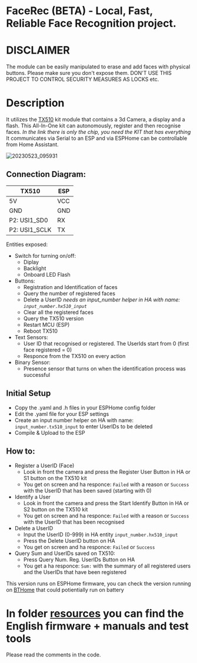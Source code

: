 # FaceRec (BETA) - Local, Fast, Reliable Face Recognition project.

# DISCLAIMER
The module can be easily manipulated to erase and add faces with physical buttons. Please make sure you don't expose them.
DON'T USE THIS PROJECT TO CONTROL SECURITY MEASURES AS LOCKS etc.

# Description
It utilizes the [TX510](https://www.hlktech.net/index.php?id=1077&cateid=761) kit module that contains a 3d Camera, a display and a flash.
This All-In-One kit can autonomously, register and then recognise faces.
*In the link there is only the chip, you need the KIT that has everything*
It communicates via Serial to an ESP and via ESPHome can be controllable from Home Assistant.

![20230523_095931](https://github.com/Chreece/FaceRec_ESPHome/assets/68458228/92994688-31d8-4c0b-8c53-ebfb890ee00a)

## Connection Diagram:
TX510 | ESP | 
-------- | -------- |
5V | VCC | 
GND | GND |
P2: USI1_SD0 | RX |
P2: USI1_SCLK | TX  | 

Entities exposed:
*  Switch for turning on/off: 
   * Diplay
   * Backlight
   * Onboard LED Flash
*  Buttons: 
   * Registration and Identification of faces
   * Query the number of registered faces
   * Delete a UserID *needs an input_number helper in HA with name: `input_number.hx510_input`*
   * Clear all the registered faces
   * Query the TX510 version
   * Restart MCU (ESP)
   * Reboot TX510
*  Text Sensors:
   * User ID that recognised or registered. The UserIds start from 0 (first face registered = 0)
   * Responce from the TX510 on every action
*  Binary Sensor:
   * Presence sensor that turns on when the identification process was successful
    
## Initial Setup
* Copy the .yaml and .h files in your ESPHome config folder
* Edit the .yaml file for your ESP settings
* Create an input number helper on HA with name: `input_number.tx510_input` to enter UserIDs to be deleted
* Compile & Upload to the ESP

## How to:
  * Register a UserID (Face)
    * Look in front the camera and press the Register User Button in HA or S1 button on the TX510 kit
    * You get on screen and ha responce: `Failed` with a reason or `Success` with the UserID that has been saved (starting with 0)
  * Identify a User
    * Look in front the camera and press the Start Identify Button in HA or S2 button on the TX510 kit
    * You get on screen and ha responce: `Failed` with a reason or `Success` with the UserID that has been recognised
  * Delete a UserID
    * Input the UserID (0-999) in HA entity `input_number.hx510_input`
    * Press the Delete UserID button on HA
    * You get on screen and ha responce: `Failed` or `Success`
  * Query Sum and UserIDs saved on TX510:
    * Press Query Num. Reg. UserIDs Button on HA
    * You get a ha responce: `Sum:` with the summary of all registered users and the UserIDs that have been registered

This version runs on ESPHome firmware, you can check the version running on [BTHome](https://github.com/Chreece/FaceRec_BTHome) that could potientially run on battery

# In folder [resources](https://github.com/Chreece/FaceRec_BTHome/tree/master/resources) you can find the English firmware + manuals and test tools
Please read the comments in the code.

